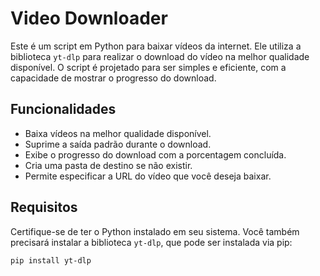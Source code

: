 # Video Downloader

Este é um script em Python para baixar vídeos da internet. Ele utiliza a biblioteca `yt-dlp` para realizar o download do vídeo na melhor qualidade disponível. O script é projetado para ser simples e eficiente, com a capacidade de mostrar o progresso do download.

## Funcionalidades

- Baixa vídeos na melhor qualidade disponível.
- Suprime a saída padrão durante o download.
- Exibe o progresso do download com a porcentagem concluída.
- Cria uma pasta de destino se não existir.
- Permite especificar a URL do vídeo que você deseja baixar.

## Requisitos

Certifique-se de ter o Python instalado em seu sistema. Você também precisará instalar a biblioteca `yt-dlp`, que pode ser instalada via pip:

```bash
pip install yt-dlp
```


